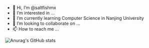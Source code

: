 - 👋 Hi, I’m @saltfishmx
- 👀 I’m interested in ...
- 🌱 I’m currently learning Computer Science in Nanjing University
- 💞️ I’m looking to collaborate on ...
- 📫 How to reach me ...

<!---
saltfishmx/saltfishmx is a ✨ special ✨ repository because its `README.md` (this file) appears on your GitHub profile.
You can click the Preview link to take a look at your changes.
--->
![Anurag's GitHub stats](https://github-readme-stats.vercel.app/api?username=saltfishmx&theme=tokyonight&count_private=true&show_icons=true)

